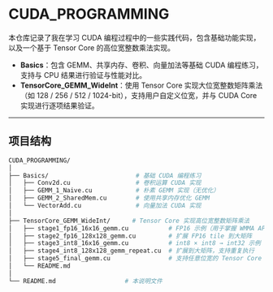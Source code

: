 # CUDA_PROGRAMMING

本仓库记录了我在学习 CUDA 编程过程中的一些实践代码，包含基础功能实现，以及一个基于 Tensor Core 的高位宽整数乘法实现。

- **Basics**：包含 GEMM、共享内存、卷积、向量加法等基础 CUDA 编程练习，支持与 CPU 结果进行验证与性能对比。
- **TensorCore_GEMM_WideInt**：使用 Tensor Core 实现大位宽整数矩阵乘法（如 128 / 256 / 512 / 1024-bit），支持用户自定义位宽，并与 CUDA Core 实现进行逐项结果验证。

---

## 项目结构
```bash
CUDA_PROGRAMMING/
│
├── Basics/                        # 基础 CUDA 编程练习
│   ├── Conv2d.cu                  # 卷积运算 CUDA 实现
│   ├── GEMM_1_Naive.cu            # 朴素 GEMM 实现（无优化）
│   ├── GEMM_2_SharedMem.cu        # 使用共享内存优化 GEMM
│   └── VectorAdd.cu               # 向量加法 CUDA 实现
│
├── TensorCore_GEMM_WideInt/      # Tensor Core 实现高位宽整数矩阵乘法
│   ├── stage1_fp16_16x16_gemm.cu           # FP16 示例（用于掌握 WMMA API）
│   ├── stage2_fp16_128x128_gemm.cu         # 扩展 FP16 tile 到大矩阵
│   ├── stage3_int8_16x16_gemm.cu           # int8 × int8 → int32 示例
│   ├── stage4_int8_128x128_gemm_repeat.cu  # 扩展到大矩阵，支持重复执行
│   ├── stage5_final_gemm.cu                # 支持任意位宽的 Tensor Core 整数乘法
│   └── README.md
│
└── README.md                   # 本说明文件
